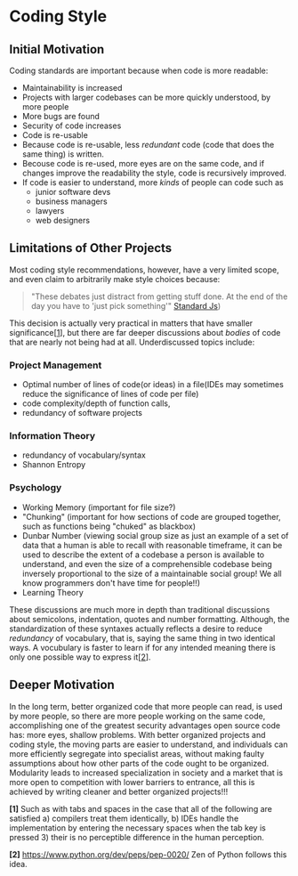 # Coding Style

## Initial Motivation

Coding standards are important because when code is more readable:

* Maintainability is increased
* Projects with larger codebases can be more quickly understood, by more people
* More bugs are found
* Security of code increases
* Code is re-usable
* Because code is re-usable, less *redundant* code (code that does the same thing) is written.
* Becouse code is re-used, more eyes are on the same code, and if changes improve the readability the style, code is recursively improved.
* If code is easier to understand, more *kinds* of people can code such as
	* junior software devs
	* business managers
	* lawyers
	* web designers

## Limitations of Other Projects

Most coding style recommendations, however, have a very limited scope, and even claim to arbitrarily make style choices because:

> "These debates just distract from getting stuff done. At the end of the day you have to 'just pick something'"
> [Standard Js](https://github.com/standard/standard))

This decision is actually very practical in matters that have smaller significance[[1](#ref1)], but there are far deeper discussions about *bodies* of code that are nearly not being had at all. Underdiscussed topics include: 

### Project Management
* Optimal number of lines of code(or ideas) in a file(IDEs may sometimes reduce the significance of lines of code per file)
* code complexity/depth of function calls, 
* redundancy of software projects

### Information Theory
* redundancy of vocabulary/syntax
* Shannon Entropy

### Psychology
* Working Memory (important for file size?)
* "Chunking" (important for how sections of code are grouped together, such as functions being "chuked" as blackbox)
* Dunbar Number (viewing social group size as just an example of a set of data that a human is able to recall with reasonable timeframe, it can be used to describe the extent of a codebase a person is available to understand, and even the size of a comprehensible codebase being inversely proportional to the size of a maintainable social group! We all know programmers don't have time for people!!)
* Learning Theory


These discussions are much more in depth than traditional discussions about semicolons, indentation, quotes and number formatting. Although, the standardization of these syntaxes actually reflects a desire to reduce *redundancy* of vocabulary, that is, saying the same thing in two identical ways. A vocubulary is faster to learn if for any intended meaning there is only one possible way to express it[[2](#ref2)].

## Deeper Motivation

In the long term, better organized code that more people can read, is used by more people, so there are more people working on the same code, accomplishing one of the greatest security advantages open source code has: more eyes, shallow problems. With better organized projects and coding style, the moving parts are easier to understand, and individuals can more efficiently segregate into specialist areas, without making faulty assumptions about how other parts of the code ought to be organized. Modularity leads to increased specialization in society and a market that is more open to competition with lower barriers to entrance, all this is achieved by writing cleaner and better organized projects!!!


**[1]** <a name="ref1"></a>Such as with tabs and spaces in the case that all of the following are satisfied a) compilers treat them identically, b) IDEs handle the implementation by entering the necessary spaces when the tab key is pressed 3) their is no perceptible difference in the human perception.

**[2]** <a name="ref2"></a>https://www.python.org/dev/peps/pep-0020/ Zen of Python follows this idea. 
